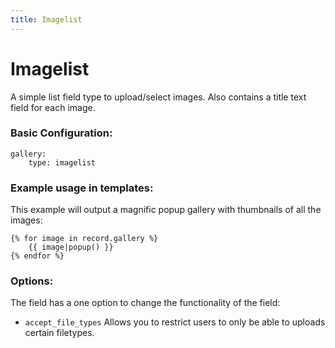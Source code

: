 ```yaml
---
title: Imagelist
---
```

Imagelist
=========

A simple list field type to upload/select images. Also contains a title text
field for each image.

### Basic Configuration:

```
gallery:
    type: imagelist
```

### Example usage in templates:

This example will output a magnific popup gallery with thumbnails of all the
images:

```
{% for image in record.gallery %}
    {{ image|popup() }}
{% endfor %}
```

### Options:

The field has a one option to change the functionality of the field:

* `accept_file_types` Allows you to restrict users to only be able to uploads
  certain filetypes.
